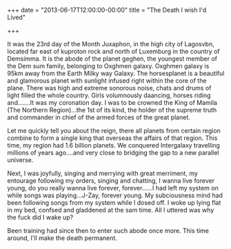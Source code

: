+++
date = "2013-06-17T12:00:00-00:00"
title = "The Death I wish I'd Lived"

+++

It was the 23rd day of the Month Juxaphon, in the high city of Lagosvbn, located far east of kuproton rock and north of Luxemburg in the country of Demsimma. It is the abode of the planet  geghen, the youngest member of the Dem sum family, belonging to Oxghmen galaxy. Oxghmen galaxy is 95km away from the Earth Milky way Galaxy. The horsesplanet is a beautiful and glamorous planet with sunlight infused right within the core of the plane. There was high and extreme sonorous noise, chats and drums of light filled the whole country. Girls volumnously daancing, horses riding and.......It was my coronation day. I was to be crowned the King of Mamila (The Northern Region)...the 1st of its kind, the holder of the supreme truth and commander in chief of the armed forces of the great planet. 

Let me quickly tell you about the reign, there all planets from certain region combine to form a single king that overseas the affairs of that region. This time, my region had 1.6 billion planets. We conquered Intergalaxy travelling millions of years ago....and very close to bridging the gap to a new parallel universe. 

Next, I was joyfully, singing and merrying with great merriment, my entourage following my orders, singing and chatting, I wanna live forever young, do you really wanna live forever, forever......I had left my system on while songs was playing...J-Zay, forever young. My subciousness mind had been following songs from my system while I dosed off. I woke up lying flat in my bed, confsed and gladdened at the sam time. All I uttered was why the fuck did I wake up?

Been training had since then to enter such abode once more. This time around, I'll make the death permanent.




